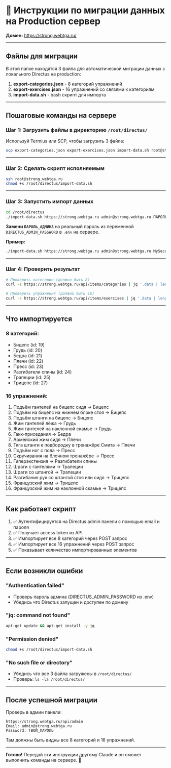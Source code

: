# 🚀 Инструкции по миграции данных на Production сервер

**Домен:** https://strong.webtga.ru/

---

## Файлы для миграции

В этой папке находятся 3 файла для автоматической миграции данных с локального Directus на production:

1. **export-categories.json** - 8 категорий упражнений
2. **export-exercises.json** - 16 упражнений со связями к категориям
3. **import-data.sh** - bash скрипт для импорта

---

## Пошаговые команды на сервере

### Шаг 1: Загрузить файлы в директорию `/root/directus/`

Используй Termius или SCP, чтобы загрузить 3 файла:
```bash
scp export-categories.json export-exercises.json import-data.sh root@strong.webtga.ru:/root/directus/
```

---

### Шаг 2: Сделать скрипт исполняемым

```bash
ssh root@strong.webtga.ru
chmod +x /root/directus/import-data.sh
```

---

### Шаг 3: Запустить импорт данных

```bash
cd /root/directus
./import-data.sh https://strong.webtga.ru admin@strong.webtga.ru ПАРОЛЬ_АДМИНА
```

**Замени `ПАРОЛЬ_АДМИНА`** на реальный пароль из переменной `DIRECTUS_ADMIN_PASSWORD` в `.env` на сервере.

**Пример:**
```bash
./import-data.sh https://strong.webtga.ru admin@strong.webtga.ru MySecurePass123
```

---

### Шаг 4: Проверить результат

```bash
# Проверить категории (должно быть 8)
curl -s https://strong.webtga.ru/api/items/categories | jq '.data | length'

# Проверить упражнения (должно быть 16)
curl -s https://strong.webtga.ru/api/items/exercises | jq '.data | length'
```

---

## Что импортируется

### 8 категорий:
- Бицепс (id: 19)
- Грудь (id: 20)
- Бедра (id: 21)
- Плечи (id: 22)
- Пресс (id: 23)
- Разгибатели спины (id: 24)
- Трапеции (id: 25)
- Трицепс (id: 27)

### 16 упражнений:
1. Подъём гантелей на бицепс сидя → Бицепс
2. Подъём на бицепс на нижнем блоке стоя → Бицепс
3. Подъём штанги на бицепс → Бицепс
4. Жим гантелей лёжа → Грудь
5. Жим гантелей на наклонной скамье → Грудь
6. Гакк-приседания → Бедра
7. Армейский жим сидя → Плечи
8. Тяга штанги к подбородку в тренажёре Смита → Плечи
9. Подъём ног с пола → Пресс
10. Скручивания на блочном тренажёре → Пресс
11. Гиперэкстензия → Разгибатели спины
12. Шраги с гантелями → Трапеции
13. Шраги со штангой → Трапеции
14. Разгибания рук со штангой стоя или сидя → Трицепс
15. Французский жим → Трицепс
16. Французский жим на наклонной скамье → Трицепс

---

## Как работает скрипт

1. ✅ Аутентифицируется на Directus admin панели с помощью email и пароля
2. ✅ Получает access token из API
3. ✅ Импортирует все 8 категорий через POST запрос
4. ✅ Импортирует все 16 упражнений через POST запрос
5. ✅ Показывает количество импортированных элементов

---

## Если возникли ошибки

### "Authentication failed"
- Проверь пароль админа (DIRECTUS_ADMIN_PASSWORD из .env)
- Убедись что Directus запущен и доступен по домену

### "jq: command not found"
```bash
apt-get update && apt-get install -y jq
```

### "Permission denied"
```bash
chmod +x /root/directus/import-data.sh
```

### "No such file or directory"
- Убедись что все 3 файла загружены в `/root/directus/`
- Проверь: `ls -la /root/directus/`

---

## После успешной миграции

Проверь в админ панели:
```
https://strong.webtga.ru/api/admin
Email: admin@strong.webtga.ru
Password: ТВОЙ_ПАРОЛЬ
```

Там должны быть видны все 8 категорий и 16 упражнений.

---

**Готово!** Передай эти инструкции другому Claude и он сможет выполнить команды на сервере. 🚀
